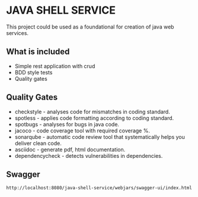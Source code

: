# JAVA SHELL SERVICE
This project could be used as a foundational for creation of java web services.

## What is included
* Simple rest application with crud
* BDD style tests
* Quality gates

## Quality Gates
* checkstyle - analyses code for mismatches in coding standard.
* spotless - applies code formatting according to coding standard.
* spotbugs - analyses for bugs in java code.
* jacoco - code coverage tool with required coverage %.
* sonarqube - automatic code review tool that systematically helps you deliver clean code.
* asciidoc - generate pdf, html documentation.
* dependencycheck - detects vulnerabilities in dependencies.

## Swagger
`http://localhost:8080/java-shell-service/webjars/swagger-ui/index.html`
